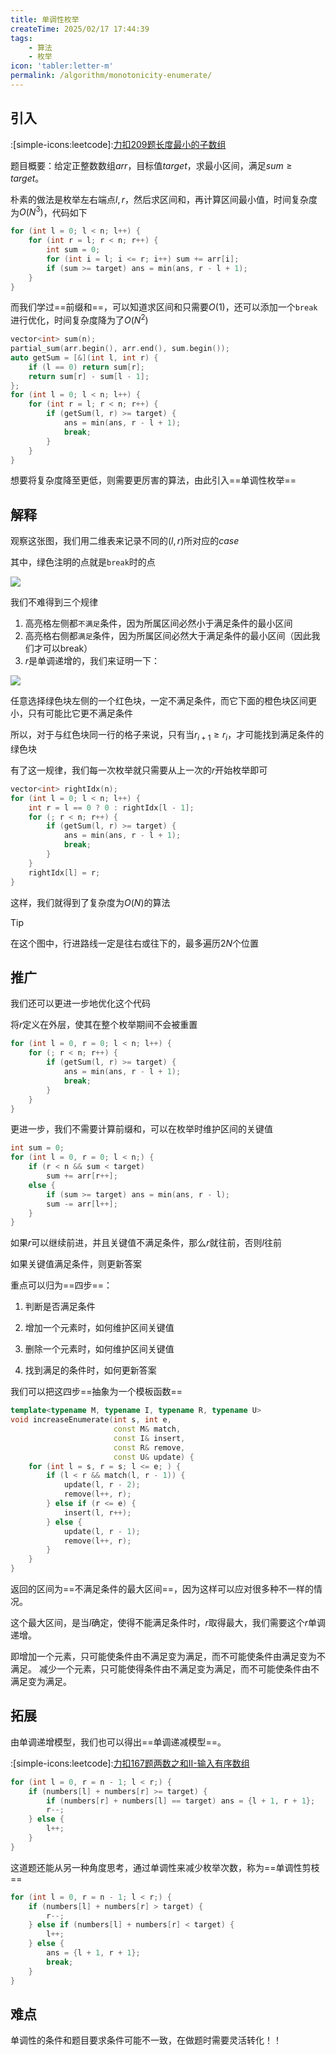 ```yaml
---
title: 单调性枚举
createTime: 2025/02/17 17:44:39
tags:
    - 算法
    - 枚举
icon: 'tabler:letter-m'
permalink: /algorithm/monotonicity-enumerate/
---
```


## 引入

:[simple-icons:leetcode]:[力扣209题长度最小的子数组](https://leetcode.cn/problems/minimum-size-subarray-sum/description/)

题目概要：给定正整数数组$arr$，目标值$target$，求最小区间，满足$sum \geq target$。

朴素的做法是枚举左右端点$l,r$，然后求区间和，再计算区间最小值，时间复杂度为$O(N^3)$，代码如下

```cpp
for (int l = 0; l < n; l++) {
    for (int r = l; r < n; r++) {
        int sum = 0;
        for (int i = l; i <= r; i++) sum += arr[i];
        if (sum >= target) ans = min(ans, r - l + 1);
    }
}
```

而我们学过==前缀和==，可以知道求区间和只需要$O(1)$，还可以添加一个`break`进行优化，时间复杂度降为了$O(N^2)$


```cpp
vector<int> sum(n);
partial_sum(arr.begin(), arr.end(), sum.begin());
auto getSum = [&](int l, int r) {
    if (l == 0) return sum[r];
    return sum[r] - sum[l - 1];
};
for (int l = 0; l < n; l++) {
    for (int r = l; r < n; r++) {
        if (getSum(l, r) >= target) {
            ans = min(ans, r - l + 1);
            break;
        }
    }
}
```

想要将复杂度降至更低，则需要更厉害的算法，由此引入==单调性枚举==

## 解释

观察这张图，我们用二维表来记录不同的$(l,r)$所对应的$case$

其中，绿色注明的点就是`break`时的点

![](img/0217-1.png)

我们不难得到三个规律

1. 高亮格左侧都`不满足`条件，因为所属区间必然小于满足条件的最小区间
2. 高亮格右侧都`满足`条件，因为所属区间必然大于满足条件的最小区间（因此我们才可以break）
3. $r$是单调递增的，我们来证明一下：

![](img/0217-2.png)


任意选择绿色块左侧的一个红色块，一定不满足条件，而它下面的橙色块区间更小，只有可能比它更不满足条件

所以，对于与红色块同一行的格子来说，只有当$r_{i+1} \geq r_i$，才可能找到满足条件的绿色块

有了这一规律，我们每一次枚举就只需要从上一次的$r$开始枚举即可

```cpp
vector<int> rightIdx(n);
for (int l = 0; l < n; l++) {
    int r = l == 0 ? 0 : rightIdx[l - 1];
    for (; r < n; r++) {
        if (getSum(l, r) >= target) {
            ans = min(ans, r - l + 1);
            break;
        }
    }
    rightIdx[l] = r;
}
```
这样，我们就得到了复杂度为$O(N)$的算法

> [!tip]
> 在这个图中，行进路线一定是往右或往下的，最多遍历$2N$个位置

## 推广

我们还可以更进一步地优化这个代码

将$r$定义在外层，使其在整个枚举期间不会被重置

```cpp
for (int l = 0, r = 0; l < n; l++) {
    for (; r < n; r++) {
        if (getSum(l, r) >= target) {
            ans = min(ans, r - l + 1);
            break;
        }
    }
}
```
更进一步，我们不需要计算前缀和，可以在枚举时维护区间的关键值

```cpp
int sum = 0;
for (int l = 0, r = 0; l < n;) {
    if (r < n && sum < target)
        sum += arr[r++];
    else {
        if (sum >= target) ans = min(ans, r - l);
        sum -= arr[l++];
    }
}
```
如果$r$可以继续前进，并且关键值不满足条件，那么$r$就往前，否则$l$往前

如果关键值满足条件，则更新答案

重点可以归为==四步==：

1. 判断是否满足条件

2. 增加一个元素时，如何维护区间关键值

3. 删除一个元素时，如何维护区间关键值

4. 找到满足的条件时，如何更新答案

我们可以把这四步==抽象为一个模板函数==

```cpp
template<typename M, typename I, typename R, typename U>
void increaseEnumerate(int s, int e,
                       const M& match,
                       const I& insert,
                       const R& remove,
                       const U& update) {
    for (int l = s, r = s; l <= e; ) {
        if (l < r && match(l, r - 1)) {
            update(l, r - 2);
            remove(l++, r);
        } else if (r <= e) {
            insert(l, r++);
        } else {
            update(l, r - 1);
            remove(l++, r);
        }
    }
}
```

返回的区间为==不满足条件的最大区间==，因为这样可以应对很多种不一样的情况。

这个最大区间，是当$l$确定，使得不能满足条件时，$r$取得最大，我们需要这个$r$单调递增。

即增加一个元素，只可能使条件由不满足变为满足，而不可能使条件由满足变为不满足。
减少一个元素，只可能使得条件由不满足变为满足，而不可能使条件由不满足变为满足。

## 拓展

由单调递增模型，我们也可以得出==单调递减模型==。

:[simple-icons:leetcode]:[力扣167题两数之和II-输入有序数组](https://leetcode.cn/problems/two-sum-ii-input-array-is-sorted/description/)


```cpp
for (int l = 0, r = n - 1; l < r;) {
    if (numbers[l] + numbers[r] >= target) {
        if (numbers[r] + numbers[l] == target) ans = {l + 1, r + 1};
        r--;
    } else {
        l++;
    }
}
```

这道题还能从另一种角度思考，通过单调性来减少枚举次数，称为==单调性剪枝==

```cpp
for (int l = 0, r = n - 1; l < r;) {
    if (numbers[l] + numbers[r] > target) {
        r--;
    } else if (numbers[l] + numbers[r] < target) {
        l++;
    } else {
        ans = {l + 1, r + 1};
        break;
    }
}
```


## 难点

单调性的条件和题目要求条件可能不一致，在做题时需要灵活转化！！
